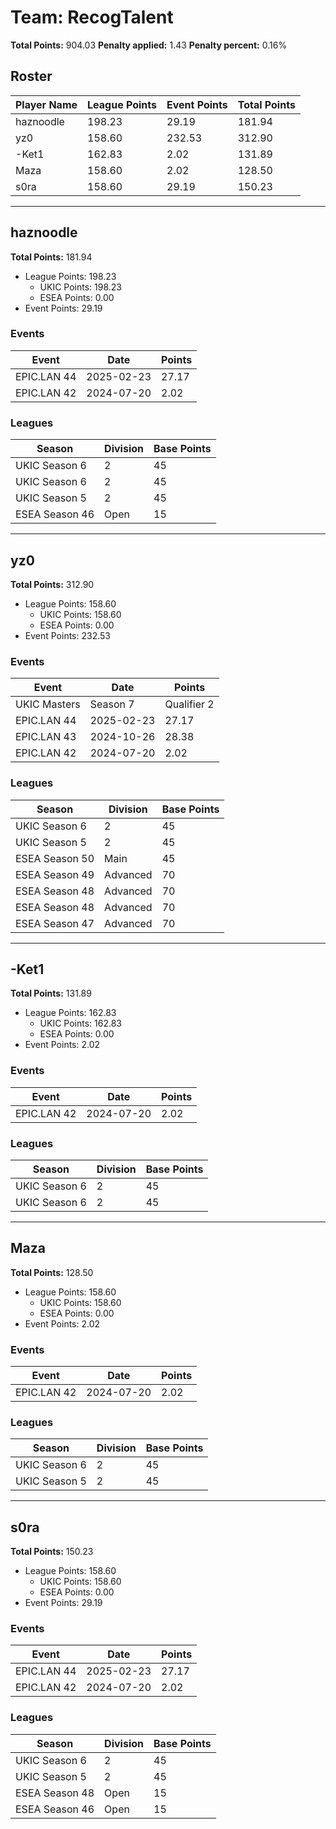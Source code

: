 # Team: RecogTalent

**Total Points:** 904.03
**Penalty applied:** 1.43
**Penalty percent:** 0.16%

## Roster
| Player Name | League Points | Event Points | Total Points |
|-------------|--------------|--------------|-------------|
| haznoodle | 198.23 | 29.19 | 181.94 |
| yz0 | 158.60 | 232.53 | 312.90 |
| -Ket1 | 162.83 | 2.02 | 131.89 |
| Maza | 158.60 | 2.02 | 128.50 |
| s0ra | 158.60 | 29.19 | 150.23 |

---

## haznoodle

**Total Points:** 181.94

- League Points: 198.23
  - UKIC Points: 198.23
  - ESEA Points: 0.00
- Event Points: 29.19

### Events
| Event | Date | Points |
|-------|------|--------|
| EPIC.LAN 44 | 2025-02-23 | 27.17 |
| EPIC.LAN 42 | 2024-07-20 | 2.02 |
### Leagues
| Season | Division | Base Points |
|--------|----------|-------------|
| UKIC Season 6 | 2 | 45 |
| UKIC Season 6 | 2 | 45 |
| UKIC Season 5 | 2 | 45 |
| ESEA Season 46 | Open | 15 |
---

## yz0

**Total Points:** 312.90

- League Points: 158.60
  - UKIC Points: 158.60
  - ESEA Points: 0.00
- Event Points: 232.53

### Events
| Event | Date | Points |
|-------|------|--------|
| UKIC Masters | Season 7 | Qualifier 2 | 2025-07-02 | 174.97 |
| EPIC.LAN 44 | 2025-02-23 | 27.17 |
| EPIC.LAN 43 | 2024-10-26 | 28.38 |
| EPIC.LAN 42 | 2024-07-20 | 2.02 |
### Leagues
| Season | Division | Base Points |
|--------|----------|-------------|
| UKIC Season 6 | 2 | 45 |
| UKIC Season 5 | 2 | 45 |
| ESEA Season 50 | Main | 45 |
| ESEA Season 49 | Advanced | 70 |
| ESEA Season 48 | Advanced | 70 |
| ESEA Season 48 | Advanced | 70 |
| ESEA Season 47 | Advanced | 70 |
---

## -Ket1

**Total Points:** 131.89

- League Points: 162.83
  - UKIC Points: 162.83
  - ESEA Points: 0.00
- Event Points: 2.02

### Events
| Event | Date | Points |
|-------|------|--------|
| EPIC.LAN 42 | 2024-07-20 | 2.02 |
### Leagues
| Season | Division | Base Points |
|--------|----------|-------------|
| UKIC Season 6 | 2 | 45 |
| UKIC Season 6 | 2 | 45 |
---

## Maza

**Total Points:** 128.50

- League Points: 158.60
  - UKIC Points: 158.60
  - ESEA Points: 0.00
- Event Points: 2.02

### Events
| Event | Date | Points |
|-------|------|--------|
| EPIC.LAN 42 | 2024-07-20 | 2.02 |
### Leagues
| Season | Division | Base Points |
|--------|----------|-------------|
| UKIC Season 6 | 2 | 45 |
| UKIC Season 5 | 2 | 45 |
---

## s0ra

**Total Points:** 150.23

- League Points: 158.60
  - UKIC Points: 158.60
  - ESEA Points: 0.00
- Event Points: 29.19

### Events
| Event | Date | Points |
|-------|------|--------|
| EPIC.LAN 44 | 2025-02-23 | 27.17 |
| EPIC.LAN 42 | 2024-07-20 | 2.02 |
### Leagues
| Season | Division | Base Points |
|--------|----------|-------------|
| UKIC Season 6 | 2 | 45 |
| UKIC Season 5 | 2 | 45 |
| ESEA Season 48 | Open | 15 |
| ESEA Season 46 | Open | 15 |